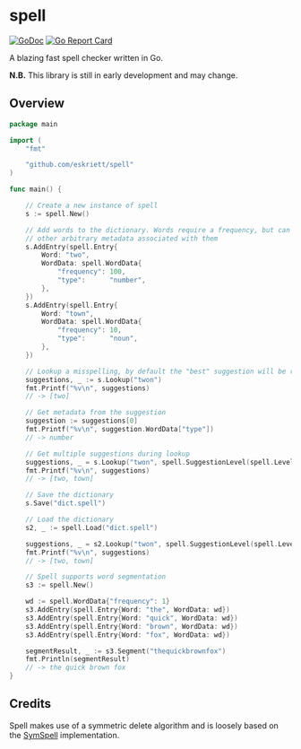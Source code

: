 # spell

[![GoDoc](https://godoc.org/github.com/eskriett/spell?status.svg)](https://godoc.org/github.com/eskriett/spell)
[![Go Report Card](https://goreportcard.com/badge/github.com/eskriett/spell)](https://goreportcard.com/report/github.com/eskriett/spell)

A blazing fast spell checker written in Go.

__N.B.__ This library is still in early development and may change.

## Overview

```go
package main

import (
    "fmt"

    "github.com/eskriett/spell"
)

func main() {

    // Create a new instance of spell
    s := spell.New()

    // Add words to the dictionary. Words require a frequency, but can have
    // other arbitrary metadata associated with them
    s.AddEntry(spell.Entry{
        Word: "two",
        WordData: spell.WordData{
            "frequency": 100,
            "type":      "number",
        },
    })
    s.AddEntry(spell.Entry{
        Word: "town",
        WordData: spell.WordData{
            "frequency": 10,
            "type":      "noun",
        },
    })

    // Lookup a misspelling, by default the "best" suggestion will be returned
    suggestions, _ := s.Lookup("twon")
    fmt.Printf("%v\n", suggestions)
    // -> [two]

    // Get metadata from the suggestion
    suggestion := suggestions[0]
    fmt.Printf("%v\n", suggestion.WordData["type"])
    // -> number

    // Get multiple suggestions during lookup
    suggestions, _ = s.Lookup("twon", spell.SuggestionLevel(spell.LevelAll))
    fmt.Printf("%v\n", suggestions)
    // -> [two, town]

    // Save the dictionary
    s.Save("dict.spell")

    // Load the dictionary
    s2, _ := spell.Load("dict.spell")

    suggestions, _ = s2.Lookup("twon", spell.SuggestionLevel(spell.LevelAll))
    fmt.Printf("%v\n", suggestions)
    // -> [two, town]

    // Spell supports word segmentation
    s3 := spell.New()

    wd := spell.WordData{"frequency": 1}
    s3.AddEntry(spell.Entry{Word: "the", WordData: wd})
    s3.AddEntry(spell.Entry{Word: "quick", WordData: wd})
    s3.AddEntry(spell.Entry{Word: "brown", WordData: wd})
    s3.AddEntry(spell.Entry{Word: "fox", WordData: wd})

    segmentResult, _ := s3.Segment("thequickbrownfox")
    fmt.Println(segmentResult)
    // -> the quick brown fox
}
```

## Credits

Spell makes use of a symmetric delete algorithm and is loosely based on the
[SymSpell](https://github.com/wolfgarbe/SymSpell) implementation.
